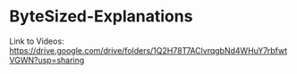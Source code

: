 # ByteSized-Explanations
Link to Videos: https://drive.google.com/drive/folders/1Q2H78T7AClvrqgbNd4WHuY7rbfwtVGWN?usp=sharing

